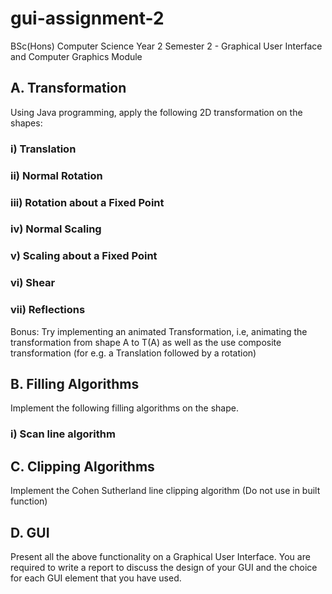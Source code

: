 # gui-assignment-2
BSc(Hons) Computer Science Year 2 Semester 2 - Graphical User Interface and Computer Graphics Module

## A. Transformation
Using Java programming, apply the following 2D transformation
on the shapes:
### i) Translation 
### ii) Normal Rotation
### iii) Rotation about a Fixed Point
### iv) Normal Scaling
### v) Scaling about a Fixed Point
### vi) Shear
### vii) Reflections

Bonus: Try implementing an animated Transformation, i.e, animating the transformation
from shape A to T(A) as well as the use composite transformation (for e.g. a Translation
followed by a rotation)

## B. Filling Algorithms
Implement the following filling algorithms on the shape.
### i) Scan line algorithm

## C. Clipping Algorithms
Implement the Cohen Sutherland line clipping algorithm (Do not use in built function)

## D. GUI
Present all the above functionality on a Graphical User Interface. You are required to
write a report to discuss the design of your GUI and the choice for each GUI element that
you have used.
